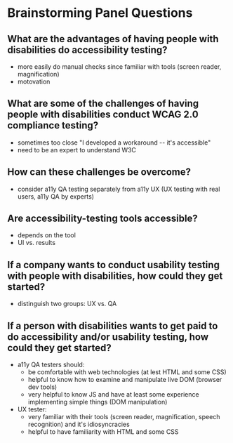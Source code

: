 # Brainstorming Panel Questions

## What are the advantages of having people with disabilities do accessibility testing?
- more easily do manual checks since familiar with tools (screen reader, magnification)
- motovation

## What are some of the challenges of having people with disabilities conduct WCAG 2.0 compliance testing?  
- sometimes too close "I developed a workaround -- it's accessible"
- need to be an expert to understand W3C


## How can these challenges be overcome? 
- consider a11y QA testing separately from a11y UX (UX testing with real users, a11y QA by experts)

## Are accessibility-testing tools accessible?
- depends on the tool
- UI vs. results


## If a company wants to conduct usability testing with people with disabilities, how could they get started?
- distinguish two groups: UX vs. QA


## If a person with disabilities wants to get paid to do accessibility and/or usability testing, how could they get started? 
- a11y QA testers should:
	+ be comfortable with web technologies (at lest HTML and some CSS)
	+ helpful to know how to examine and manipulate live DOM (browser dev tools)
	+ very helpful to know JS and have at least some experience implementing simple things (DOM manipulation)
- UX tester:
	+ very familiar with their tools (screen reader, magnification, speech recognition) and it's idiosyncracies
	+ helpful to have familiarity with HTML and some CSS


